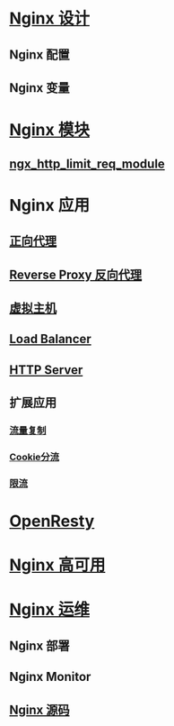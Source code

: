 
# [Nginx 设计](_design/README.md)
## Nginx 配置
## Nginx 变量

# [Nginx 模块](Modules/README.md)

## [ngx_http_limit_req_module](Modules/ngx_http_limit_req_module.md)

# Nginx 应用

## [正向代理](_utils/basics/Forword-Proxy.md)
## [Reverse Proxy 反向代理](utilities/basics/Reverse-Proxy.md)
## [虚拟主机](_utils/basics/Virtual-Host.md)
## [Load Balancer](_utils/basics/Load-Balancer.md)
## [HTTP Server](_utils/basics/HTTP-Server.md)

## 扩展应用
### [流量复制](_utils/Traffic-replication.md)
### [Cookie分流](_utils/Cookie-bypass.md)
### [限流](Modules/ngx_http_limit_req_module.md)

# [OpenResty](OpenResty/README.md)

# [Nginx 高可用](HA/README.md)

# [Nginx 运维](_op/README.md)

## Nginx 部署

## Nginx Monitor

## [Nginx 源码](SourceCode/README.md)